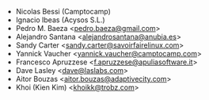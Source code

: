 - Nicolas Bessi (Camptocamp)
- Ignacio Ibeas (Acysos S.L.)
- Pedro M. Baeza \<<pedro.baeza@gmail.com>\>
- Alejandro Santana \<<alejandrosantana@anubia.es>\>
- Sandy Carter \<<sandy.carter@savoirfairelinux.com>\>
- Yannick Vaucher \<<yannick.vaucher@camptocamp.com>\>
- Francesco Apruzzese \<<f.apruzzese@apuliasoftware.it>\>
- Dave Lasley \<<dave@laslabs.com>\>
- Aitor Bouzas \<<aitor.bouzas@adaptivecity.com>\>
- Khoi (Kien Kim) \<<khoikk@trobz.com>\>
